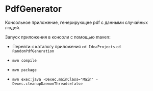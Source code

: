 # PdfGenerator

Консольное приложение, генерирующее pdf с данными случайных людей. 

Запуск приложения в консоли с помощью maven:
- Перейти к каталогу приложения 
  `cd IdeaProjects`
  `cd RandomPdfGeneration`

- `mvn compile`
- `mvn package`
- `mvn exec:java -Dexec.mainClass="Main" -Dexec.cleanupDaemonThreads=false`
